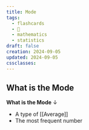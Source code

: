 ```yaml
---
title: Mode
tags:
  - flashcards
  - 🌱
  - mathematics
  - statistics
draft: false
creation: 2024-09-05
updated: 2024-09-05
cssclasses: 
---
```

## What is the Mode

**What is the Mode**
↓
- A type of [[Average]]
- The most frequent number
<!--SR:!2024-12-31,15,290-->
